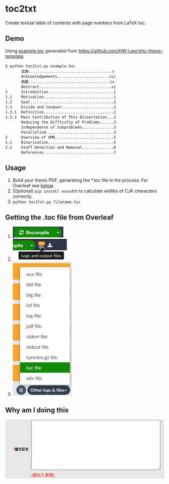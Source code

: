 # toc2txt

Create textual table of contents with page numbers from LaTeX toc.

## Demo

Using [example.toc](example.toc) generated from https://github.com/HW-Lee/nthu-thesis-template

```
$ python toc2txt.py example.toc
       誌謝.....................................v
       Acknowledgements.......................vii
       摘要....................................ix
       Abstract................................xi
1      Introduction.............................1
1.1    Motivation...............................1
1.2    Goal.....................................2
1.3    Divide and Conquer.......................2
1.3.1  Definition...............................2
1.3.2  Main Contribution of This Dissertation...3
       Reducing the Difficulty of Problems......3
       Independence of Subproblems..............3
       Parallelism..............................3
2      Overview of OMR..........................5
2.1    Binarization.............................5
2.2    Staff Detection and Removal..............6
       References...............................7
```

## Usage

1. Build your thesis PDF, generating the *.toc file in the process. For Overleaf see [below](#overleaf).
2. (Optional) `pip install wcwidth` to calculate widths of CJK characters correctly.
3. `python toc2txt.py filename.toc`

## <a name="overleaf"></a>Getting the .toc file from Overleaf

1. ![Recompile](resources/recompile.png)
2. ![Logs and output files](resources/laoo.png)
3. ![Other logs & files](resources/olaf.png)

## Why am I doing this

![Ask NTHU](resources/why.png)
